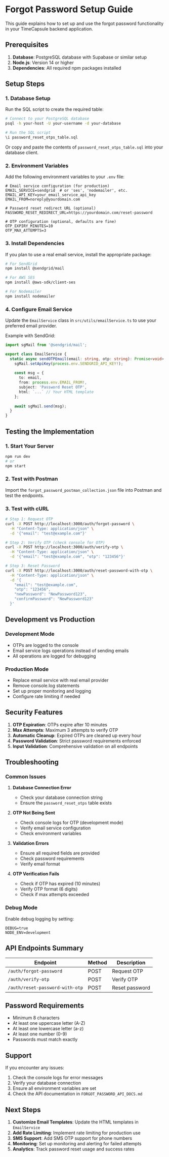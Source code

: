 # Forgot Password Setup Guide

This guide explains how to set up and use the forgot password functionality in your TimeCapsule backend application.

## Prerequisites

1. **Database**: PostgreSQL database with Supabase or similar setup
2. **Node.js**: Version 14 or higher
3. **Dependencies**: All required npm packages installed

## Setup Steps

### 1. Database Setup

Run the SQL script to create the required table:

```bash
# Connect to your PostgreSQL database
psql -h your-host -U your-username -d your-database

# Run the SQL script
\i password_reset_otps_table.sql
```

Or copy and paste the contents of `password_reset_otps_table.sql` into your database client.

### 2. Environment Variables

Add the following environment variables to your `.env` file:

```env
# Email service configuration (for production)
EMAIL_SERVICE=sendgrid  # or 'ses', 'nodemailer', etc.
EMAIL_API_KEY=your_email_service_api_key
EMAIL_FROM=noreply@yourdomain.com

# Password reset redirect URL (optional)
PASSWORD_RESET_REDIRECT_URL=https://yourdomain.com/reset-password

# OTP configuration (optional, defaults are fine)
OTP_EXPIRY_MINUTES=10
OTP_MAX_ATTEMPTS=3
```

### 3. Install Dependencies

If you plan to use a real email service, install the appropriate package:

```bash
# For SendGrid
npm install @sendgrid/mail

# For AWS SES
npm install @aws-sdk/client-ses

# For Nodemailer
npm install nodemailer
```

### 4. Configure Email Service

Update the `EmailService` class in `src/utils/emailService.ts` to use your preferred email provider.

Example with SendGrid:

```typescript
import sgMail from '@sendgrid/mail';

export class EmailService {
  static async sendOTPEmail(email: string, otp: string): Promise<void> {
    sgMail.setApiKey(process.env.SENDGRID_API_KEY!);
    
    const msg = {
      to: email,
      from: process.env.EMAIL_FROM!,
      subject: 'Password Reset OTP',
      html: `...` // Your HTML template
    };
    
    await sgMail.send(msg);
  }
}
```

## Testing the Implementation

### 1. Start Your Server

```bash
npm run dev
# or
npm start
```

### 2. Test with Postman

Import the `forgot_password_postman_collection.json` file into Postman and test the endpoints.

### 3. Test with cURL

```bash
# Step 1: Request OTP
curl -X POST http://localhost:3000/auth/forgot-password \
  -H "Content-Type: application/json" \
  -d '{"email": "test@example.com"}'

# Step 2: Verify OTP (check console for OTP)
curl -X POST http://localhost:3000/auth/verify-otp \
  -H "Content-Type: application/json" \
  -d '{"email": "test@example.com", "otp": "123456"}'

# Step 3: Reset Password
curl -X POST http://localhost:3000/auth/reset-password-with-otp \
  -H "Content-Type: application/json" \
  -d '{
    "email": "test@example.com",
    "otp": "123456",
    "newPassword": "NewPassword123",
    "confirmPassword": "NewPassword123"
  }'
```

## Development vs Production

### Development Mode

- OTPs are logged to the console
- Email service logs operations instead of sending emails
- All operations are logged for debugging

### Production Mode

- Replace email service with real email provider
- Remove console.log statements
- Set up proper monitoring and logging
- Configure rate limiting if needed

## Security Features

1. **OTP Expiration**: OTPs expire after 10 minutes
2. **Max Attempts**: Maximum 3 attempts to verify OTP
3. **Automatic Cleanup**: Expired OTPs are cleaned up every hour
4. **Password Validation**: Strict password requirements enforced
5. **Input Validation**: Comprehensive validation on all endpoints

## Troubleshooting

### Common Issues

1. **Database Connection Error**
   - Check your database connection string
   - Ensure the `password_reset_otps` table exists

2. **OTP Not Being Sent**
   - Check console logs for OTP (development mode)
   - Verify email service configuration
   - Check environment variables

3. **Validation Errors**
   - Ensure all required fields are provided
   - Check password requirements
   - Verify email format

4. **OTP Verification Fails**
   - Check if OTP has expired (10 minutes)
   - Verify OTP format (6 digits)
   - Check if max attempts exceeded

### Debug Mode

Enable debug logging by setting:

```env
DEBUG=true
NODE_ENV=development
```

## API Endpoints Summary

| Endpoint | Method | Description |
|----------|--------|-------------|
| `/auth/forgot-password` | POST | Request OTP |
| `/auth/verify-otp` | POST | Verify OTP |
| `/auth/reset-password-with-otp` | POST | Reset password |

## Password Requirements

- Minimum 8 characters
- At least one uppercase letter (A-Z)
- At least one lowercase letter (a-z)
- At least one number (0-9)
- Passwords must match exactly

## Support

If you encounter any issues:

1. Check the console logs for error messages
2. Verify your database connection
3. Ensure all environment variables are set
4. Check the API documentation in `FORGOT_PASSWORD_API_DOCS.md`

## Next Steps

1. **Customize Email Templates**: Update the HTML templates in `EmailService`
2. **Add Rate Limiting**: Implement rate limiting for production use
3. **SMS Support**: Add SMS OTP support for phone numbers
4. **Monitoring**: Set up monitoring and alerting for failed attempts
5. **Analytics**: Track password reset usage and success rates
